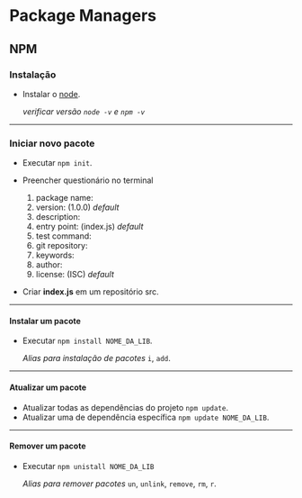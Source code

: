 # Package Managers

## NPM

### Instalação

* Instalar o [node](https://nodejs.org/en/).
  
  *verificar versão `node -v` e `npm -v`*

----------
### Iniciar novo pacote

* Executar `npm init`.
* Preencher questionário no terminal 
  
  1. package name:
  2. version: (1.0.0) *default*
  3. description:
  4. entry point: (index.js) *default*
  5. test command:
  6. git repository:
  7. keywords:
  8. author:
  9. license: (ISC) *default*

* Criar **index.js** em um repositório src.

----------
#### Instalar um pacote

* Executar `npm install NOME_DA_LIB`.

    *Alias para instalação de pacotes* `i`, `add`.

----------
#### Atualizar um pacote

* Atualizar todas as dependências do projeto `npm update`.
* Atualizar uma de dependência específica `npm update NOME_DA_LIB`.

----------
#### Remover um pacote

* Executar `npm unistall NOME_DA_LIB` 

    *Alias para remover pacotes* `un`, `unlink`, `remove`, `rm`, `r`.


